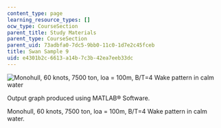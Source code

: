 ```yaml
---
content_type: page
learning_resource_types: []
ocw_type: CourseSection
parent_title: Study Materials
parent_type: CourseSection
parent_uid: 73adbfa0-7dc5-9bb0-11c0-1d7e2c45fceb
title: Swan Sample 9
uid: e4301b2c-6613-a14b-7c3b-42ea7eeb33dc
---
```


![Monohull, 60 knots, 7500 ton, loa = 100m, B/T=4 Wake pattern in calm water](/courses/mechanical-engineering/2-24-ocean-wave-interaction-with-ships-and-offshore-energy-systems-13-022-spring-2002/study-materials/cat_swan6.gif)

Output graph produced using MATLAB® Software.

Monohull, 60 knots, 7500 ton, loa = 100m, B/T=4 Wake pattern in calm water.